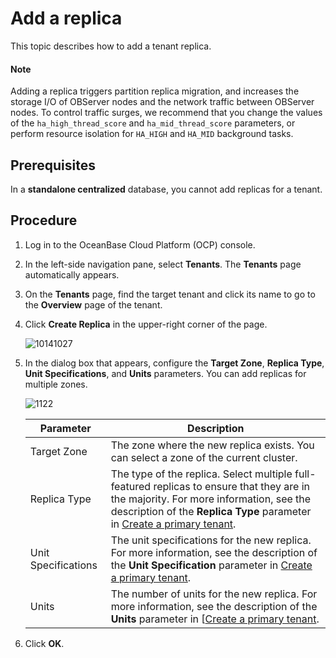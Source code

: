 # Add a replica

This topic describes how to add a tenant replica.

<main id="notice" type='explain'>
<h4>Note</h4>
<p>Adding a replica triggers partition replica migration, and increases the storage I/O of OBServer nodes and the network traffic between OBServer nodes. To control traffic surges, we recommend that you change the values of the <code>ha_high_thread_score</code> and <code>ha_mid_thread_score</code> parameters, or perform resource isolation for <code>HA_HIGH</code> and <code>HA_MID</code> background tasks. </p>
</main>

## Prerequisites

In a **standalone centralized** database, you cannot add replicas for a tenant.

## Procedure

1. Log in to the OceanBase Cloud Platform (OCP) console.

2. In the left-side navigation pane, select **Tenants**. The **Tenants** page automatically appears.

3. On the **Tenants** page, find the target tenant and click its name to go to the **Overview** page of the tenant.

4. Click **Create Replica** in the upper-right corner of the page.

   ![10141027](https://obbusiness-private.oss-cn-shanghai.aliyuncs.com/doc/img/ocp/420/420-en/%E6%96%B0%E5%A2%9E%E5%89%AF%E6%9C%AC.png)

5. In the dialog box that appears, configure the **Target Zone**, **Replica Type**, **Unit Specifications**, and **Units** parameters. You can add replicas for multiple zones.

   ![1122](https://obbusiness-private.oss-cn-shanghai.aliyuncs.com/doc/img/ocp/420/420-en/%E6%96%B0%E5%A2%9E%E5%89%AF%E6%9C%AC%E5%AF%B9%E8%AF%9D%E6%A1%86.png)

   | Parameter | Description |
   |---------|------|
   | Target Zone | The zone where the new replica exists. You can select a zone of the current cluster.  |
   | Replica Type | The type of the replica. Select multiple full-featured replicas to ensure that they are in the majority. For more information, see the description of the **Replica Type** parameter in [Create a primary tenant](../300.create-a-tenant.md). |
   | Unit Specifications | The unit specifications for the new replica. For more information, see the description of the **Unit Specification** parameter in [Create a primary tenant](../300.create-a-tenant.md).    |
   | Units | The number of units for the new replica. For more information, see the description of the **Units** parameter in [[Create a primary tenant](../300.create-a-tenant.md).   |

6. Click **OK**.
